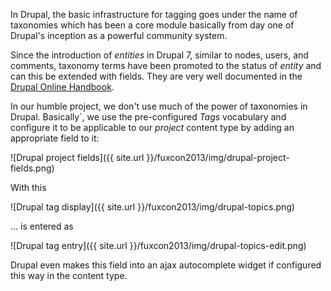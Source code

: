 In Drupal, the basic infrastructure for tagging goes under the name of taxonomies which has been a core module basically from day one of Drupal's inception as a powerful community system.

Since the introduction of *entities* in Drupal 7, similar to nodes, users, and comments, taxonomy terms have been promoted to the status of *entity* and can this be extended with fields. They are very well documented in the [Drupal Online Handbook](https://drupal.org/documentation/modules/taxonomy).

In our humble project, we don't use much of the power of taxonomies in Drupal. Basically´, we use the pre-configured *Tags* vocabulary and configure it to be applicable to our *project* content type by adding an appropriate field to it:

![Drupal project fields]({{ site.url }}/fuxcon2013/img/drupal-project-fields.png)

With this

![Drupal tag display]({{ site.url }}/fuxcon2013/img/drupal-topics.png)

... is entered as

![Drupal tag entry]({{ site.url }}/fuxcon2013/img/drupal-topics-edit.png)

Drupal even makes this field into an ajax autocomplete widget if configured this way in the content type.